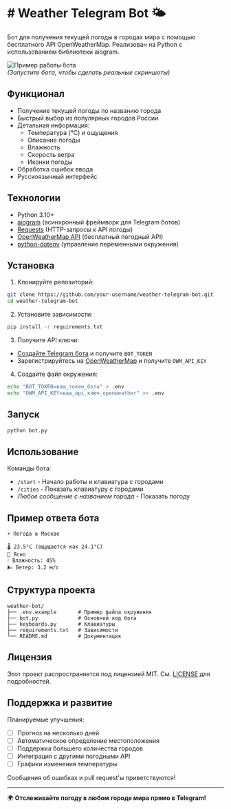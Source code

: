 # # Weather Telegram Bot 🌤️

Бот для получения текущей погоды в городах мира с помощью бесплатного API OpenWeatherMap. Реализован на Python с использованием библиотеки aiogram.

![Пример работы бота](https://via.placeholder.com/400x600/0088cc/ffffff?text=Пример+скриншота+бота)  
*(Запустите бота, чтобы сделать реальные скриншоты)*

## Функционал

- Получение текущей погоды по названию города
- Быстрый выбор из популярных городов России
- Детальная информация:
  - Температура (°C) и ощущения
  - Описание погоды
  - Влажность
  - Скорость ветра
  - Иконки погоды
- Обработка ошибок ввода
- Русскоязычный интерфейс

## Технологии

- Python 3.10+
- [aiogram](https://docs.aiogram.dev/) (асинхронный фреймворк для Telegram ботов)
- [Requests](https://pypi.org/project/requests/) (HTTP-запросы к API погоды)
- [OpenWeatherMap API](https://openweathermap.org/api) (бесплатный погодный API)
- [python-dotenv](https://pypi.org/project/python-dotenv/) (управление переменными окружения)

## Установка

1. Клонируйте репозиторий:
```bash
git clone https://github.com/your-username/weather-telegram-bot.git
cd weather-telegram-bot
```

2. Установите зависимости:
```bash
pip install -r requirements.txt
```

3. Получите API ключи:
- [Создайте Telegram бота](https://t.me/BotFather) и получите `BOT_TOKEN`
- Зарегистрируйтесь на [OpenWeatherMap](https://home.openweathermap.org/users/sign_up) и получите `OWM_API_KEY`

4. Создайте файл окружения:
```bash
echo "BOT_TOKEN=ваш_токен_бота" > .env
echo "OWM_API_KEY=ваш_api_ключ_openweather" >> .env
```

## Запуск

```bash
python bot.py
```

## Использование

Команды бота:
- `/start` - Начало работы и клавиатура с городами
- `/cities` - Показать клавиатуру с городами
- *Любое сообщение с названием города* - Показать погоду

## Пример ответа бота

```
☀️ Погода в Москве

🌡 23.5°C (ощущается как 24.1°C)
📝 Ясно
💧 Влажность: 45%
🌬 Ветер: 3.2 м/с
```

## Структура проекта

```
weather-bot/
├── .env.example       # Пример файла окружения
├── bot.py             # Основной код бота
├── keyboards.py       # Клавиатуры
├── requirements.txt   # Зависимости
└── README.md          # Документация
```

## Лицензия

Этот проект распространяется под лицензией MIT. См. [LICENSE](LICENSE) для подробностей.

## Поддержка и развитие

Планируемые улучшения:
- [ ] Прогноз на несколько дней
- [ ] Автоматическое определение местоположения
- [ ] Поддержка большего количества городов
- [ ] Интеграция с другими погодными API
- [ ] Графики изменения температуры

Сообщения об ошибках и pull request'ы приветствуются!

---

🌍 **Отслеживайте погоду в любом городе мира прямо в Telegram!**

